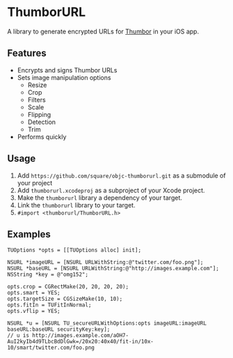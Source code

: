 # ThumborURL

A library to generate encrypted URLs for [Thumbor](https://github.com/thumbor/thumbor) in your iOS app.

## Features

* Encrypts and signs Thumbor URLs
* Sets image manipulation options
	* Resize
	* Crop
	* Filters
	* Scale
	* Flipping
	* Detection
	* Trim
* Performs quickly

## Usage

1. Add `https://github.com/square/objc-thumborurl.git` as a submodule of your project
1. Add `thumborurl.xcodeproj` as a subproject of your Xcode project.
1. Make the `thumborurl` library a dependency of your target.
1. Link the `thumborurl` library to your target.
1. `#import <thumborurl/ThumborURL.h>`

## Examples

    TUOptions *opts = [[TUOptions alloc] init];

    NSURL *imageURL = [NSURL URLWithString:@"twitter.com/foo.png"];
    NSURL *baseURL = [NSURL URLWithString:@"http://images.example.com"];
    NSString *key = @"omg152";

    opts.crop = CGRectMake(20, 20, 20, 20);
    opts.smart = YES;
    opts.targetSize = CGSizeMake(10, 10);
    opts.fitIn = TUFitInNormal;
    opts.vflip = YES;

    NSURL *u = [NSURL TU_secureURLWithOptions:opts imageURL:imageURL baseURL:baseURL securityKey:key];
    // u is http://images.example.com/aOH7-AuI2kyIb4d9TLbcBdDlGwk=/20x20:40x40/fit-in/10x-10/smart/twitter.com/foo.png
